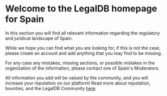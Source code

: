 <!-- TITLE: Spain -->
<!-- SUBTITLE: Welcome to the legalDB home of Spain -->

# Welcome to the LegalDB homepage for Spain

In this section you will find all relevant information regarding the regulatory and juridical landscape of Spain.

While we hope you can find what you are looking for, if this is not the case, please create an account and add anything that you may find to be missing.

For any case any mistakes, missing sections, or possible mistakes in the organization of the information, please contact one of Spain's Moderators.

All information you add will be valued by the community, and you will increase your reputation on our platform! Read more about reputation, bounties, and the LegalDB Community [here](http://legaldb.herokuapp.com/legaldb/community).
